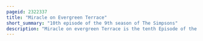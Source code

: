 ```yaml
---
pageid: 2322337
title: "Miracle on Evergreen Terrace"
short_summary: "10th episode of the 9th season of The Simpsons"
description: "Miracle on evergreen Terrace is the tenth Episode of the ninth Season of the Simpsons american animated Television Series. It originally aired on the Fox Network in the united States on December 21 1997. Bart accidentally ruins Christmas for the simpson Family by burning down the Tree and all their Presents."
---
```


